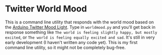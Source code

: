 Twitter World Mood
==================

This is a command line utility that responds with the world mood based on the [Arduino Twitter Mood Light](http://www.instructables.com/id/Twitter-Mood-Light-The-Worlds-Mood-in-a-Box/). Type in `worldmood.py` and you'll get back in response something like `The world is feeling slightly happy, but mostly excited`, or `The world is feeling equally excited and sad`. It's still in very early development (I haven't written any code yet). This is my first command line utility, so it might not be completely bug-free.